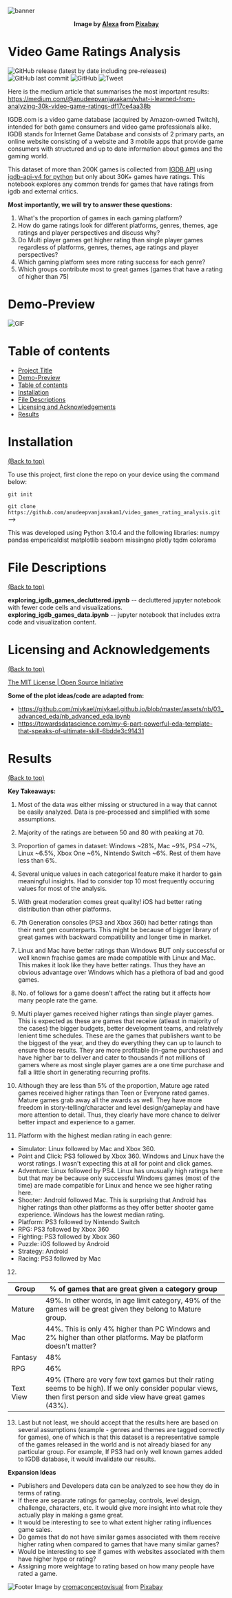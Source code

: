 ![banner](images_for_readme_gif/mario-1557240.jpg)
<figcaption style="text-align: center;">
    <strong>
        Image by <a href="https://pixabay.com/users/alexas_fotos-686414/?utm_source=link-attribution&amp;utm_medium=referral&amp;utm_campaign=image&amp;utm_content=1557240">Alexa</a> from <a href="https://pixabay.com//?utm_source=link-attribution&amp;utm_medium=referral&amp;utm_campaign=image&amp;utm_content=1557240">Pixabay</a>
    </strong>
</figcaption>

# Video Game Ratings Analysis

![GitHub release (latest by date including pre-releases)](https://img.shields.io/github/v/release/anudeepvanjavakam1/video_games_rating_analysis?include_prereleases)
![GitHub last commit](https://img.shields.io/github/last-commit/anudeepvanjavakam1/video_games_rating_analysis)
![GitHub](https://img.shields.io/github/license/anudeepvanjavakam1/video_games_rating_analysis)
![Tweet](https://img.shields.io/twitter/url?style=social&url=https%3A%2F%2Fgithub.com%2Fanudeepvanjavakam1%2Fvideo_games_rating_analysis)

Here is the medium article that summarises the most important results: https://medium.com/@anudeepvanjavakam/what-i-learned-from-analyzing-30k-video-game-ratings-df17ce4aa38b

IGDB.com is a video game database (acquired by Amazon-owned Twitch), intended for both game consumers and video game professionals alike. IGDB stands for Internet Game Database and consists of 2 primary parts, an online website consisting of a website and 3 mobile apps that provide game consumers with structured and up to date information about games and the gaming world.

This dataset of more than 200K games is collected from [IGDB API](https://api-docs.igdb.com/#about) using [igdb-api-v4 for python](https://github.com/twitchtv/igdb-api-python) but only about 30K+ games have ratings.
This notebook explores any common trends for games that have ratings from igdb and external critics.

**Most importantly, we will try to answer these questions:**
1) What's the proportion of games in each gaming platform?
2) How do game ratings look for different platforms, genres, themes, age ratings and player perspectives and discuss why?
3) Do Multi player games get higher rating than single player games regardless of platforms, genres, themes, age ratings and player perspectives?
4) Which gaming platform sees more rating success for each genre?
5) Which groups contribute most to great games (games that have a rating of higher than 75)

# Demo-Preview

![GIF](https://media.giphy.com/media/dO89WY0P8u1CNw7U55/giphy.gif)


# Table of contents

- [Project Title](#project-title)
- [Demo-Preview](#demo-preview)
- [Table of contents](#table-of-contents)
- [Installation](#installation)
- [File Descriptions](#file-descriptions)
- [Licensing and Acknowledgements](#license)
- [Results](#results)


# Installation
[(Back to top)](#table-of-contents)

To use this project, first clone the repo on your device using the command below:

```git init```

```git clone https://github.com/anudeepvanjavakam1/video_games_rating_analysis.git``` -->

This was developed using Python 3.10.4 and the following libraries:
numpy
pandas
empericaldist
matplotlib
seaborn
missingno
plotly
tqdm
colorama


# File Descriptions
[(Back to top)](#table-of-contents)

**exploring_igdb_games_decluttered.ipynb** -- decluttered jupyter notebook with fewer code cells and visualizations.
**exploring_igdb_games_data.ipynb** -- jupyter notebook that includes extra code and visualization content.


# Licensing and Acknowledgements
[(Back to top)](#table-of-contents)

[The MIT License | Open Source Initiative](https://opensource.org/licenses/MIT)

**Some of the plot ideas/code are adapted from:**
- https://github.com/miykael/miykael.github.io/blob/master/assets/nb/03_advanced_eda/nb_advanced_eda.ipynb
- https://towardsdatascience.com/my-6-part-powerful-eda-template-that-speaks-of-ultimate-skill-6bdde3c91431


# Results
[(Back to top)](#table-of-contents)


**Key Takeaways:**
1) Most of the data was either missing or structured in a way that cannot be easily analyzed. Data is pre-processed and simplified with some assumptions.

2) Majority of the ratings are between 50 and 80 with peaking at 70.

3) Proportion of games in dataset: Windows ~28%, Mac ~9%, PS4 ~7%, Linux ~6.5%, Xbox One ~6%, Nintendo Switch ~6%. Rest of them have less than 6%.

4) Several unique values in each categorical feature make it harder to gain meaningful insights. Had to consider top 10 most frequently occuring values for most of the analysis.

5) With great moderation comes great quality! iOS had better rating distribution than other platforms.

6) 7th Generation consoles (PS3 and Xbox 360) had better ratings than their next gen counterparts. This might be because of bigger library of great games with backward compatibility and longer time in market.

7) Linux and Mac have better ratings than Windows BUT only successful or well known frachise games are made compatible with Linux and Mac. This makes it look like they have better ratings. Thus they have an obvious 
advantage over Windows which has a plethora of bad and good games.
8) No. of follows for a game doesn't affect the rating but it affects how many people rate the game.

9) Multi player games received higher ratings than single player games. This is expected as these are games that receive (atleast in majority of the cases) the bigger budgets, better development teams, and 
relatively lenient time schedules. These are the games that publishers want to be the biggest of the year, and they do everything they can up to launch to ensure those results. They are more profitable (in-game 
purchases) and have higher bar to deliver and cater to thousands if not millions of gamers where as most single player games are a one time purchase and fall a little short in generating recurring profits.

10) Although they are less than 5% of the proportion, Mature age rated games received higher ratings than Teen or Everyone rated games. Mature games grab away all the awards as well. They have more freedom in story-telling/character and level design/gameplay and have more attention to detail. Thus, they clearly have more chance to deliver better impact and experience to a gamer.

11) Platform with the highest median rating in each genre:

-   Simulator: Linux followed by Mac and Xbox 360.
-   Point and Click: PS3 followed by Xbox 360. Windows and Linux have the worst ratings. I wasn't expecting this at all for point and click games. 
-   Adventure: Linux followed by PS4. Linux has unusually high ratings here but that may be because only successful Windows games (most of the time) are made compatible for Linux and hence we see higher rating here.
-   Shooter: Android followed Mac. This is surprising that Android has higher ratings than other platforms as they offer better shooter game experience. Windows has the lowest median rating.
-   Platform: PS3 followed by Nintendo Switch
-   RPG: PS3 followed by Xbox 360
-   Fighting: PS3 followed by Xbox 360
-   Puzzle: iOS followed by Android
-   Strategy: Android
-   Racing: PS3 followed by Mac

12) 

Group |% of games that are great given a category group
-----|-----
Mature|49%. In other words, in age limit category, 49% of the games will be great given they belong to Mature group.
Mac|44%. This is only 4% higher than PC Windows and 2% higher than other platforms. May be platform doesn't matter?
Fantasy|48%
RPG|46%
Text View|49% (There are very few text games but their rating seems to be high). If we only consider popular views, then first person and side view have great games (43%).

13) Last but not least, we should accept that the results here are based on several assumptions (example - genres and themes are tagged correctly for games), one of which is that this dataset is a representative sample of the games released in the world and is not already biased for any particular group. For example, If PS3 had only well known games added to IGDB database, it would invalidate our results.

**Expansion Ideas**
- Publishers and Developers data can be analyzed to see how they do in terms of rating.
- If there are separate ratings for gameplay, controls, level design, challenge, characters, etc. it would give more insight into what role they actually play in making a game great.
- It would be interesting to see to what extent higher rating influences game sales.
- Do games that do not have similar games associated with them receive higher rating when compared to games that have many similar games?
- Would be interesting to see if games with websites associated with them have higher hype or rating?
- Assigning more weightage to rating based on how many people have rated a game.

![Footer](images_for_readme_gif/gamer-6022003_1280.png)
Image by <a href="https://pixabay.com/users/cromaconceptovisual-4595909/?utm_source=link-attribution&amp;utm_medium=referral&amp;utm_campaign=image&amp;utm_content=6022003">cromaconceptovisual</a> from <a href="https://pixabay.com//?utm_source=link-attribution&amp;utm_medium=referral&amp;utm_campaign=image&amp;utm_content=6022003">Pixabay</a>